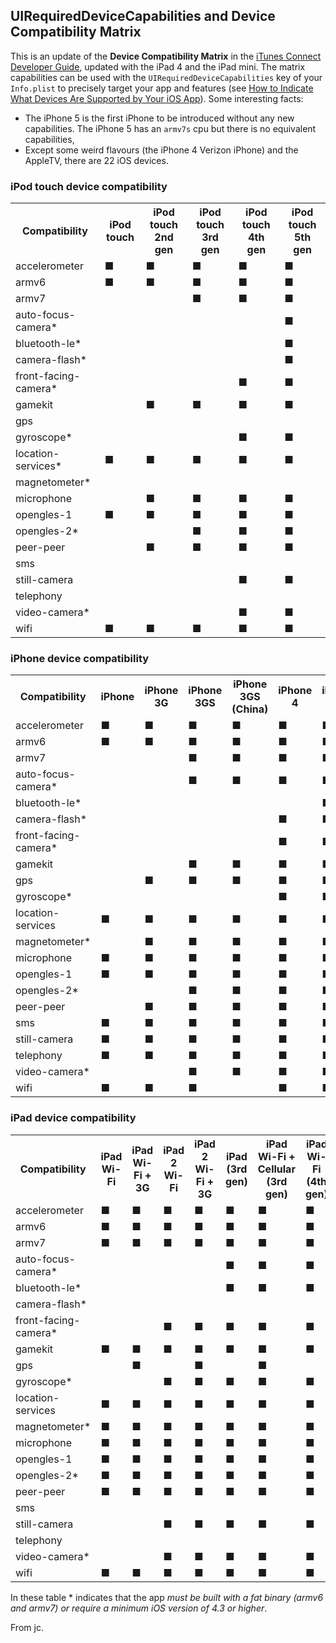 ## UIRequiredDeviceCapabilities and Device Compatibility Matrix

This is an update of the __Device Compatibility Matrix__ in the [iTunes Connect Developer Guide][], updated with the iPad 4 and the iPad mini. The matrix capabilities can be used with the `UIRequiredDeviceCapabilities` key of your `Info.plist` to precisely target your app and features (see [How to Indicate What Devices Are Supported by Your iOS App][]). Some interesting facts:

- The iPhone 5 is the first iPhone to be introduced without any new capabilities. The iPhone 5 has an `armv7s` cpu but there is no equivalent capabilities, 
- Except some weird flavours (the iPhone 4 Verizon iPhone) and the AppleTV, there are 22 iOS devices.


### iPod touch device compatibility

<table class="table-centered">

<tr>
	<th>Compatibility</th>
	<th>iPod touch</th>
	<th>iPod touch 2nd gen</th>
	<th>iPod touch 3rd gen</th>
	<th>iPod touch 4th gen</th>
	<th>iPod touch 5th gen</th>
</tr>

<tr>
	<td>accelerometer</td>
	<td>■</td>
	<td>■</td>
	<td>■</td>
	<td>■</td>
	<td>■</td>
</tr>

<tr>
	<td>armv6</td>
	<td>■</td>
	<td>■</td>
	<td>■</td>
	<td>■</td>
	<td>■</td>
</tr>

<tr>
	<td>armv7</td>
	<td></td>
	<td></td>
	<td>■</td>
	<td>■</td>
	<td>■</td>
</tr>

<tr>
	<td>auto-focus-camera*</td>
	<td></td>
	<td></td>
	<td></td>
	<td></td>
	<td>■</td>
</tr>

<tr>
	<td>bluetooth-le*</td>
	<td></td>
	<td></td>
	<td></td>
	<td></td>
	<td>■</td>
</tr>

<tr>
	<td>camera-flash*</td>
	<td></td>
	<td></td>
	<td></td>
	<td></td>
	<td>■</td>
</tr>

<tr>
	<td>front-facing-camera*</td>
	<td></td>
	<td></td>
	<td></td>
	<td>■</td>
	<td>■</td>
</tr>

<tr>
	<td>gamekit</td>
	<td></td>
	<td>■</td>
	<td>■</td>
	<td>■</td>
	<td>■</td>
</tr>

<tr>
	<td>gps</td>
	<td></td>
	<td></td>
	<td></td>
	<td></td>
	<td></td>
</tr>

<tr>
	<td>gyroscope*</td>
	<td></td>
	<td></td>
	<td></td>
	<td>■</td>
	<td>■</td>
</tr>

<tr>
	<td>location-services*</td>
	<td>■</td>
	<td>■</td>
	<td>■</td>
	<td>■</td>
	<td>■</td>
</tr>

<tr>
	<td>magnetometer*</td>
	<td></td>
	<td></td>
	<td></td>
	<td></td>
	<td></td>
</tr>

<tr>
	<td>microphone</td>
	<td></td>
	<td>■</td>
	<td>■</td>
	<td>■</td>
	<td>■</td>
</tr>

<tr>
	<td>opengles-1</td>
	<td>■</td>
	<td>■</td>
	<td>■</td>
	<td>■</td>
	<td>■</td>
</tr>

<tr>
	<td>opengles-2*</td>
	<td></td>
	<td></td>
	<td>■</td>
	<td>■</td>
	<td>■</td>
</tr>

<tr>
	<td>peer-peer</td>
	<td></td>
	<td>■</td>
	<td>■</td>
	<td>■</td>
	<td>■</td>
</tr>

<tr>
	<td>sms</td>
	<td></td>
	<td></td>
	<td></td>
	<td></td>
	<td></td>
</tr>

<tr>
	<td>still-camera</td>
	<td></td>
	<td></td>
	<td></td>
	<td>■</td>
	<td>■</td>
</tr>

<tr>
	<td>telephony</td>
	<td></td>
	<td></td>
	<td></td>
	<td></td>
	<td></td>
</tr>

<tr>
	<td>video-camera*</td>
	<td></td>
	<td></td>
	<td></td>
	<td>■</td>
	<td>■</td>
</tr>

<tr>
	<td>wifi</td>
	<td>■</td>
	<td>■</td>
	<td>■</td>
	<td>■</td>
	<td>■</td>
</tr>

</table>

### iPhone device compatibility

<table class="table-centered">

<tr>
	<th>Compatibility</th>
	<th>iPhone</th><th>iPhone 3G</th>
	<th>iPhone 3GS</th>
	<th>iPhone 3GS (China)</th>
	<th>iPhone 4</th>
	<th>iPhone 4S</th>
	<th>iPhone 5</th>
</tr>

<tr>
	<td>accelerometer</td>
	<td>■</td>
	<td>■</td>
	<td>■</td>
	<td>■</td>
	<td>■</td>
	<td>■</td>
	<td>■</td>
</tr>

<tr>
	<td>armv6</td>
	<td>■</td>
	<td>■</td>
	<td>■</td>
	<td>■</td>
	<td>■</td>
	<td>■</td>
	<td>■</td>
</tr>

<tr>	
	<td>armv7</td>
	<td></td>
	<td></td>
	<td>■</td>
	<td>■</td>
	<td>■</td>
	<td>■</td>
	<td>■</td>
</tr>

<tr>
	<td>auto-focus-camera*</td>
	<td></td>
	<td></td>
	<td>■</td>
	<td>■</td>
	<td>■</td>
	<td>■</td>
	<td>■</td>
</tr>

<tr>
	<td>bluetooth-le*</td>
	<td></td>
	<td></td>
	<td></td>
	<td></td>
	<td></td>
	<td>■</td>
	<td>■</td>
</tr>

<tr>
	<td>camera-flash*</td>
	<td></td>
	<td></td>
	<td></td>
	<td></td>
	<td>■</td>
	<td>■</td>
	<td>■</td>
</tr>

<tr>
	<td>front-facing-camera*</td>
	<td></td>
	<td></td>
	<td></td>
	<td></td>
	<td>■</td>
	<td>■</td>
	<td>■</td>
</tr>

<tr>
	<td>gamekit</td>
	<td></td>
	<td></td>
	<td>■</td>
	<td>■</td>
	<td>■</td>
	<td>■</td>
	<td>■</td>
</tr>

<tr>
	<td>gps</td>
	<td></td>
	<td>■</td>
	<td>■</td>
	<td>■</td>
	<td>■</td>
	<td>■</td>
	<td>■</td>
</tr>

<tr>
	<td>gyroscope*</td>
	<td></td>
	<td></td>
	<td></td>
	<td></td>
	<td>■</td>
	<td>■</td>
	<td>■</td>
</tr>

<tr>
	<td>location-services</td>
	<td>■</td>
	<td>■</td>
	<td>■</td>
	<td>■</td>
	<td>■</td>
	<td>■</td>
	<td>■</td>
</tr>

<tr>
	<td>magnetometer*</td>
	<td></td>
	<td>■</td>
	<td>■</td>
	<td>■</td>
	<td>■</td>
	<td>■</td>
	<td>■</td>
</tr>

<tr>
	<td>microphone</td>
	<td>■</td>
	<td>■</td>
	<td>■</td>
	<td>■</td>
	<td>■</td>
	<td>■</td>
	<td>■</td>
</tr>

<tr>
	<td>opengles-1</td>
	<td>■</td>
	<td>■</td>
	<td>■</td>
	<td>■</td>
	<td>■</td>
	<td>■</td>
	<td>■</td>
</tr>

<tr>
	<td>opengles-2*</td>
	<td></td>
	<td></td>
	<td>■</td>
	<td>■</td>
	<td>■</td>
	<td>■</td>
	<td>■</td>
</tr>

<tr>
	<td>peer-peer</td>
	<td></td>
	<td>■</td>
	<td>■</td>
	<td>■</td>
	<td>■</td>
	<td>■</td>
	<td>■</td>
</tr>

<tr>
	<td>sms</td>
	<td>■</td>
	<td>■</td>
	<td>■</td>
	<td>■</td>
	<td>■</td>
	<td>■</td>
	<td>■</td>
</tr>

<tr>
	<td>still-camera</td>
	<td>■</td>
	<td>■</td>
	<td>■</td>
	<td>■</td>
	<td>■</td>
	<td>■</td>
	<td>■</td>
</tr>

<tr>
	<td>telephony</td>
	<td>■</td>
	<td>■</td>
	<td>■</td>
	<td>■</td>
	<td>■</td>
	<td>■</td>
	<td>■</td>
</tr>

<tr>
	<td>video-camera*</td>
	<td></td>
	<td></td>
	<td>■</td>
	<td>■</td>
	<td>■</td>
	<td>■</td>
	<td>■</td>
</tr>

<tr>
	<td>wifi</td>
	<td>■</td>
	<td>■</td>
	<td>■</td>
	<td></td>
	<td>■</td>
	<td>■</td>
	<td>■</td>
</tr>

</table>

### iPad device compatibility

<table class="table-centered">

<tr>
	<th>Compatibility</th>
	<th>iPad Wi-Fi</th>
	<th>iPad Wi-Fi + 3G</th>
	<th>iPad 2 Wi-Fi</th>
	<th>iPad 2 Wi-Fi + 3G</th>
	<th>iPad (3rd gen)</th>
	<th>iPad Wi-Fi + Cellular (3rd gen)</th>
	<th>iPad Wi-Fi (4th gen)</th>
	<th>iPad Wi-Fi + Cellular (4th gen)</th>
	<th>iPad mini</th>
	<th>iPad mini Wi-Fi + Cellular</th>
</tr>

<tr>
	<td>accelerometer</td>
	<td>■</td>
	<td>■</td>
	<td>■</td>
	<td>■</td>
	<td>■</td>
	<td>■</td>
	<td>■</td>
	<td>■</td>
	<td>■</td>
	<td>■</td>
</tr>

<tr>
	<td>armv6</td>
	<td>■</td>
	<td>■</td>
	<td>■</td>
	<td>■</td>
	<td>■</td>
	<td>■</td>
	<td>■</td>
	<td>■</td>
	<td>■</td>
	<td>■</td>
</tr>

<tr>	
	<td>armv7</td>
	<td>■</td>
	<td>■</td>
	<td>■</td>
	<td>■</td>
	<td>■</td>
	<td>■</td>
	<td>■</td>
	<td>■</td>
	<td>■</td>
	<td>■</td>
</tr>

<tr>
	<td>auto-focus-camera*</td>
	<td></td>
	<td></td>
	<td></td>
	<td></td>
	<td>■</td>
	<td>■</td>
	<td>■</td>
	<td>■</td>
	<td>■</td>
	<td>■</td>
</tr>

<tr>
	<td>bluetooth-le*</td>
	<td></td>
	<td></td>
	<td></td>
	<td></td>
	<td>■</td>
	<td>■</td>
	<td>■</td>
	<td>■</td>
	<td>■</td>
	<td>■</td>
</tr>

<tr>
	<td>camera-flash*</td>
	<td></td>
	<td></td>
	<td></td>
	<td></td>
	<td></td>
	<td></td>
	<td></td>
	<td></td>
	<td></td>
	<td></td>
</tr>

<tr>
	<td>front-facing-camera*</td>
	<td></td>
	<td></td>
	<td>■</td>
	<td>■</td>
	<td>■</td>
	<td>■</td>
	<td>■</td>
	<td>■</td>
	<td>■</td>
	<td>■</td>
</tr>

<tr>
	<td>gamekit</td>
	<td>■</td>
	<td>■</td>
	<td>■</td>
	<td>■</td>
	<td>■</td>
	<td>■</td>
	<td>■</td>
	<td>■</td>
	<td>■</td>
	<td>■</td>
</tr>

<tr>
	<td>gps</td>
	<td></td>
	<td>■</td>
	<td></td>
	<td>■</td>
	<td></td>
	<td>■</td>
	<td></td>
	<td>■</td>
	<td></td>
	<td>■</td>
</tr>

<tr>
	<td>gyroscope*</td>
	<td></td>
	<td></td>
	<td>■</td>
	<td>■</td>
	<td>■</td>
	<td>■</td>
	<td>■</td>
	<td>■</td>
	<td>■</td>
	<td>■</td>
</tr>

<tr>
	<td>location-services</td>
	<td>■</td>
	<td>■</td>
	<td>■</td>
	<td>■</td>
	<td>■</td>
	<td>■</td>
	<td>■</td>
	<td>■</td>
	<td>■</td>
	<td>■</td>
</tr>

<tr>
	<td>magnetometer*</td>
	<td>■</td>
	<td>■</td>
	<td>■</td>
	<td>■</td>
	<td>■</td>
	<td>■</td>
	<td>■</td>
	<td>■</td>
	<td>■</td>
	<td>■</td>
</tr>

<tr>
	<td>microphone</td>
	<td>■</td>
	<td>■</td>
	<td>■</td>
	<td>■</td>
	<td>■</td>
	<td>■</td>
	<td>■</td>
	<td>■</td>
	<td>■</td>
	<td>■</td>
</tr>

<tr>
	<td>opengles-1</td>
	<td>■</td>
	<td>■</td>
	<td>■</td>
	<td>■</td>
	<td>■</td>
	<td>■</td>
	<td>■</td>
	<td>■</td>
	<td>■</td>
	<td>■</td>
</tr>

<tr>
	<td>opengles-2*</td>
	<td>■</td>
	<td>■</td>
	<td>■</td>
	<td>■</td>
	<td>■</td>
	<td>■</td>
	<td>■</td>
	<td>■</td>
	<td>■</td>
	<td>■</td>
</tr>

<tr>
	<td>peer-peer</td>
	<td>■</td>
	<td>■</td>
	<td>■</td>
	<td>■</td>
	<td>■</td>
	<td>■</td>
	<td>■</td>
	<td>■</td>
	<td>■</td>
	<td>■</td>
</tr>

<tr>
	<td>sms</td>
	<td></td>
	<td></td>
	<td></td>
	<td></td>
	<td></td>
	<td></td>
	<td></td>
	<td></td>
	<td></td>
	<td></td>
</tr>

<tr>
	<td>still-camera</td>
	<td></td>
	<td></td>
	<td>■</td>
	<td>■</td>
	<td>■</td>
	<td>■</td>
	<td>■</td>
	<td>■</td>
	<td>■</td>
	<td>■</td>
</tr>

<tr>
	<td>telephony</td>
	<td></td>
	<td></td>
	<td></td>
	<td></td>
	<td></td>
	<td></td>
	<td></td>
	<td></td>
	<td></td>
	<td></td>
</tr>

<tr>
	<td>video-camera*</td>
	<td></td>
	<td></td>
	<td>■</td>
	<td>■</td>
	<td>■</td>
	<td>■</td>
	<td>■</td>
	<td>■</td>
	<td>■</td>
	<td>■</td>
</tr>

<tr>
	<td>wifi</td>
	<td>■</td>
	<td>■</td>
	<td>■</td>
	<td>■</td>
	<td>■</td>
	<td>■</td>
	<td>■</td>
	<td>■</td>
	<td>■</td>
	<td>■</td>
</tr>

</table>

In these table * indicates that the app _must be built with a fat binary (armv6 and armv7) or require a minimum iOS version of 4.3 or higher_.

From jc.

[iTunes Connect Developer Guide]: http://developer.apple.com/library/mac/#documentation/LanguagesUtilities/Conceptual/iTunesConnect_Guide

[How to Indicate What Devices Are Supported by Your iOS App]: http://blog.manbolo.com/2012/05/02/how-to-indicate-what-devices-are-supported-by-your-ios-app